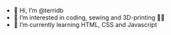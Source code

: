 - 👋 Hi, I’m @terridb
- 👀 I’m interested in coding, sewing and 3D-printing 👕🤖
- 🌱 I’m currently learning HTML, CSS and Javascript

<!---
terridb/terridb is a ✨ special ✨ repository because its `README.md` (this file) appears on your GitHub profile.
You can click the Preview link to take a look at your changes.
--->
